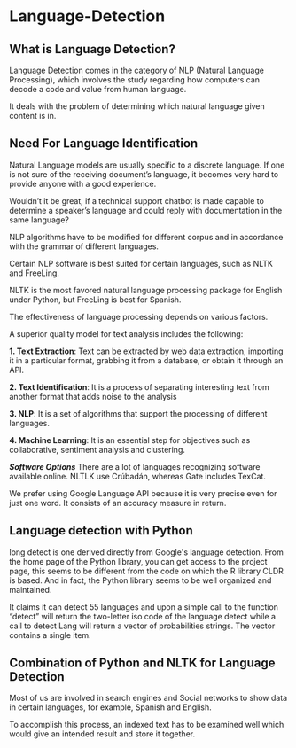 # Language-Detection


## What is Language Detection?

Language Detection comes in the category of NLP (Natural Language Processing), which involves the study regarding how computers can decode a code and value from human language.

It deals with the problem of determining which natural language given content is in.

## Need For Language Identification

Natural Language models are usually specific to a discrete language. If one is not sure of the receiving document’s language, it becomes very hard to provide anyone with a good experience.

Wouldn’t it be great, if a technical support chatbot is made capable to determine a speaker’s language and could reply with documentation in the same language?

NLP algorithms have to be modified for different corpus and in accordance with the grammar of different languages.

Certain NLP software is best suited for certain languages, such as NLTK and FreeLing.

NLTK is the most favored natural language processing package for English under Python, but FreeLing is best for Spanish.

The effectiveness of language processing depends on various factors.

A superior quality model for text analysis includes the following:

**1. Text Extraction**: Text can be extracted by web data extraction, importing it in a particular format, grabbing it from a database, or obtain it through an API.

**2. Text Identification**: It is a process of separating interesting text from another format that adds noise to the analysis

**3. NLP**: It is a set of algorithms that support the processing of different languages.

**4. Machine Learning**: It is an essential step for objectives such as collaborative, sentiment analysis and clustering.

 

 

***Software Options*** There are a lot of languages recognizing software available online. NLTLK use Crúbadán, whereas Gate includes TexCat.

We prefer using Google Language API because it is very precise even for just one word. It consists of an accuracy measure in return.

## Language detection with Python

long detect is one derived directly from Google's language detection. From the home page of the Python library, you can get access to the project page, this seems to be different from the code on which the R library CLDR is based. And in fact, the Python library seems to be well organized and maintained.

It claims it can detect 55 languages and upon a simple call to the function “detect” will return the two-letter iso code of the language detect while a call to detect Lang will return a vector of probabilities strings. The vector contains a single item.

## Combination of Python and NLTK for Language Detection

Most of us are involved in search engines and Social networks to show data in certain languages, for example, Spanish and English.

To accomplish this process, an indexed text has to be examined well which would give an intended result and store it together.

